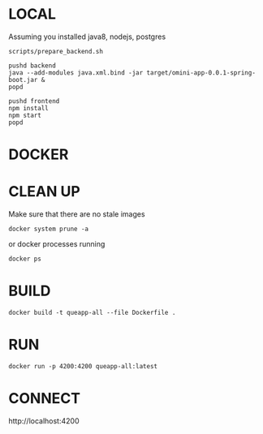 # LOCAL

Assuming you installed java8, nodejs, postgres

    scripts/prepare_backend.sh

    pushd backend
    java --add-modules java.xml.bind -jar target/omini-app-0.0.1-spring-boot.jar &
    popd

    pushd frontend
    npm install
    npm start
    popd 
    


# DOCKER


# CLEAN UP

Make sure that there are no stale images

    docker system prune -a

or docker processes running

    docker ps

# BUILD

    docker build -t queapp-all --file Dockerfile .

# RUN

    docker run -p 4200:4200 queapp-all:latest 

# CONNECT

http://localhost:4200


